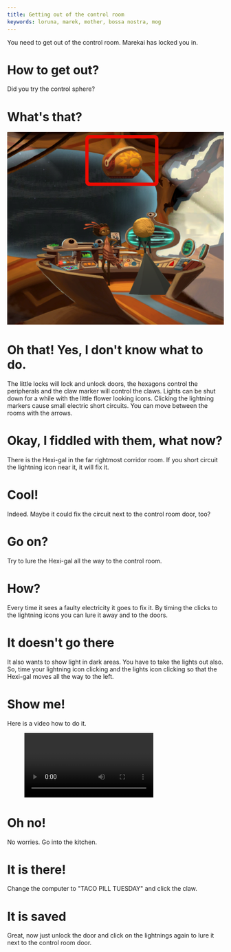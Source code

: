 ```yaml
---
title: Getting out of the control room
keywords: loruna, marek, mother, bossa nostra, mog
---
```


You need to get out of the control room. Marekai has locked you in.

# How to get out?
Did you try the control sphere?

# What's that?
![Control Sphere](controlsphere.png)

# Oh that! Yes, I don't know what to do.
The little locks will lock and unlock doors, the hexagons control the peripherals and the claw marker will control the claws.
Lights can be shut down for a while with the little flower looking icons.
Clicking the lightning markers cause small electric short circuits. You can move between the rooms with the arrows.

# Okay, I fiddled with them, what now?
There is the Hexi-gal in the far rightmost corridor room. If you short circuit the lightning icon near it, it will fix it.

# Cool!
Indeed. Maybe it could fix the circuit next to the control room door, too?

# Go on?
Try to lure the Hexi-gal all the way to the control room.

# How?
Every time it sees a faulty electricity it goes to fix it. By timing the clicks to the lightning icons you can lure it away and to the doors.

# It doesn't go there
It also wants to show light in dark areas. You have to take the lights out also. So, time your lightning icon clicking and the lights icon clicking so that the Hexi-gal moves all the way to the left.

# Show me!
Here is a video how to do it.

<figure class="video_container">
	<video controls="true" allowfullscreen="true">
		<source src="hexigal_timing.webm" type="video/webm" />
	</video>
</figure>

# Oh no!
No worries. Go into the kitchen.

# It is there!
Change the computer to "TACO PILL TUESDAY" and click the claw.

# It is saved
Great, now just unlock the door and click on the lightnings again to lure it next to the control room door.
